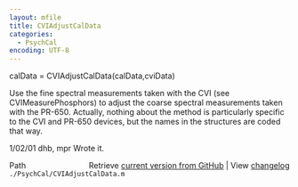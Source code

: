 ```yaml
---
layout: mfile
title: CVIAdjustCalData
categories:
  - PsychCal
encoding: UTF-8
---
```


calData = CVIAdjustCalData\(calData,cviData\)

Use the fine spectral measurements taken with
the CVI \(see CVIMeasurePhosphors\) to adjust
the coarse spectral measurements taken with
the PR-650.  Actually, nothing about the
method is particularly specific to the CVI
and PR-650 devices, but the names in the
structures are coded that way.

1/02/01  dhb, mpr  Wrote it.


<div class="code_header" style="text-align:right;">
  <span style="float:left;">Path&nbsp;&nbsp;</span> <span class="counter">Retrieve <a href=
  "https://raw.github.com/Psychtoolbox-3/Psychtoolbox-3/beta/./PsychCal/CVIAdjustCalData.m">current version from GitHub</a> | View <a href=
  "https://github.com/Psychtoolbox-3/Psychtoolbox-3/commits/beta/./PsychCal/CVIAdjustCalData.m">changelog</a></span>
</div>
<div class="code">
  <code>./PsychCal/CVIAdjustCalData.m</code>
</div>
